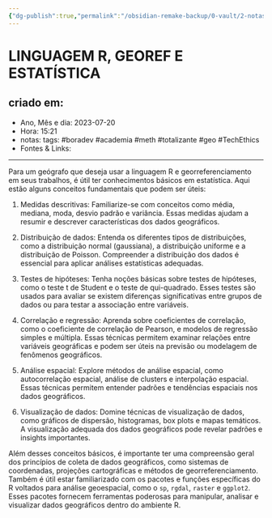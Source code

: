 ```yaml
---
{"dg-publish":true,"permalink":"/obsidian-remake-backup/0-vault/2-notas-permanentes/linguagem-r-georef-e-estatistica/","tags":["permanente","boradev","academia","meth","totalizante","geo","TechEthics"],"dgHomeLink":true,"dgShowLocalGraph":true,"dgShowFileTree":true,"dgEnableSearch":true,"noteIcon":""}
---
```


# LINGUAGEM R, GEOREF E ESTATÍSTICA

## criado em: 
-  Ano, Mês e dia: 2023-07-20
- Hora: 15:21
- notas: 
tags: #boradev #academia #meth #totalizante #geo #TechEthics 
- Fontes & Links: 
---

Para um geógrafo que deseja usar a linguagem R e georreferenciamento em seus trabalhos, é útil ter conhecimentos básicos em estatística. Aqui estão alguns conceitos fundamentais que podem ser úteis:

1. Medidas descritivas: Familiarize-se com conceitos como média, mediana, moda, desvio padrão e variância. Essas medidas ajudam a resumir e descrever características dos dados geográficos.

2. Distribuição de dados: Entenda os diferentes tipos de distribuições, como a distribuição normal (gaussiana), a distribuição uniforme e a distribuição de Poisson. Compreender a distribuição dos dados é essencial para aplicar análises estatísticas adequadas.

3. Testes de hipóteses: Tenha noções básicas sobre testes de hipóteses, como o teste t de Student e o teste de qui-quadrado. Esses testes são usados para avaliar se existem diferenças significativas entre grupos de dados ou para testar a associação entre variáveis.

4. Correlação e regressão: Aprenda sobre coeficientes de correlação, como o coeficiente de correlação de Pearson, e modelos de regressão simples e múltipla. Essas técnicas permitem examinar relações entre variáveis geográficas e podem ser úteis na previsão ou modelagem de fenômenos geográficos.

5. Análise espacial: Explore métodos de análise espacial, como autocorrelação espacial, análise de clusters e interpolação espacial. Essas técnicas permitem entender padrões e tendências espaciais nos dados geográficos.

6. Visualização de dados: Domine técnicas de visualização de dados, como gráficos de dispersão, histogramas, box plots e mapas temáticos. A visualização adequada dos dados geográficos pode revelar padrões e insights importantes.

Além desses conceitos básicos, é importante ter uma compreensão geral dos princípios de coleta de dados geográficos, como sistemas de coordenadas, projeções cartográficas e métodos de georreferenciamento. Também é útil estar familiarizado com os pacotes e funções específicas do R voltados para análise geoespacial, como o `sp`, `rgdal`, `raster` e `ggplot2`. Esses pacotes fornecem ferramentas poderosas para manipular, analisar e visualizar dados geográficos dentro do ambiente R.